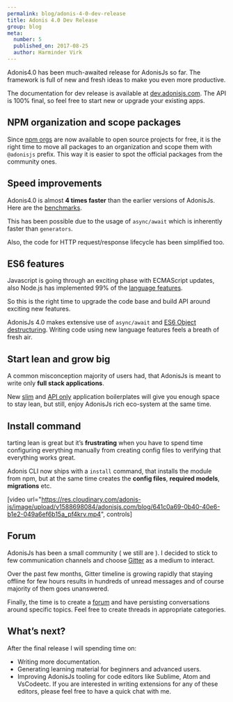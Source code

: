 ```yaml
---
permalink: blog/adonis-4-0-dev-release
title: Adonis 4.0 Dev Release
group: blog
meta:
  number: 5
  published_on: 2017-08-25
  author: Harminder Virk
---
```


Adonis4.0 has been much-awaited release for AdonisJs so far. The framework is full of new and fresh ideas to make you even more productive.

The documentation for dev release is available at [dev.adonisjs.com](http://dev.adonisjs.com/). The API is 100% final, so feel free to start new or upgrade your existing apps.

## NPM organization and scope packages

Since [npm orgs](https://www.npmjs.com/docs/orgs/) are now available to open source projects for free, it is the right time to move all packages to an organization and scope them with `@adonisjs` prefix. This way it is easier to spot the official packages from the community ones.

## Speed improvements

Adonis4.0 is almost **4 times faster** than the earlier versions of AdonisJs. Here are the [benchmarks](https://github.com/thetutlage/adonis4-benchmarks).

This has been possible due to the usage of `async/await` which is inherently faster than `generators`.

Also, the code for HTTP request/response lifecycle has been simplified too.

## ES6 features

Javascript is going through an exciting phase with ECMAScript updates, also Node.js has implemented 99% of the [language features](http://node.green/).

So this is the right time to upgrade the code base and build API around exciting new features.

AdonisJs 4.0 makes extensive use of `async/await` and [ES6 Object destructuring](https://developer.mozilla.org/en/docs/Web/JavaScript/Reference/Operators/Destructuring_assignment#Object_destructuring). Writing code using new language features feels a breath of fresh air.

## Start lean and grow big

A common misconception majority of users had, that AdonisJs is meant to write only **full stack applications**.

New [slim](https://github.com/adonisjs/adonis-slim-app) and [API only](https://github.com/adonisjs/adonis-api-app) application boilerplates will give you enough space to stay lean, but still, enjoy AdonisJs rich eco-system at the same time.

## Install command

tarting lean is great but it’s **frustrating** when you have to spend time configuring everything manually from creating config files to verifying that everything works great.

Adonis CLI now ships with a `install` command, that installs the module from npm, but at the same time creates the **config files**, **required models**, **migrations** etc.

[video url="https://res.cloudinary.com/adonis-js/image/upload/v1588698084/adonisjs.com/blog/641c0a69-0b40-40e6-b1e2-049a6ef6b15a_pf4krv.mp4", controls]

## Forum

AdonisJs has been a small community ( we still are ). I decided to stick to few communication channels and choose [Gitter](https://gitter.im/adonisjs/adonis-framework) as a medium to interact.

Over the past few months, Gitter timeline is growing rapidly that staying offline for few hours results in hundreds of unread messages and of course majority of them goes unanswered.

Finally, the time is to create a [forum](https://forum.adonisjs.com/) and have persisting conversations around specific topics. Feel free to create threads in appropriate categories.

## What’s next?

After the final release I will spending time on:

- Writing more documentation.
- Generating learning material for beginners and advanced users.
- Improving AdonisJs tooling for code editors like Sublime, Atom and VsCodeetc. If you are interested in writing extensions for any of these editors, please feel free to have a quick chat with me.
